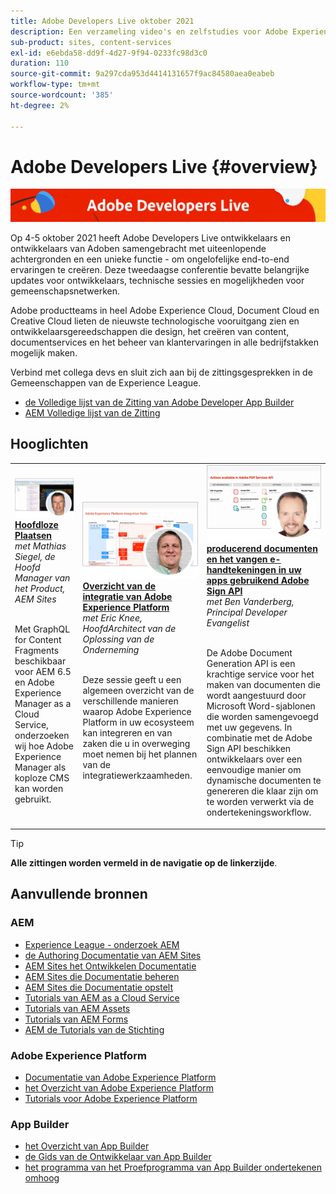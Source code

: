 ```yaml
---
title: Adobe Developers Live oktober 2021
description: Een verzameling video's en zelfstudies voor Adobe Experience Manager Sites die zijn geleverd als onderdeel van de Adobe Developers Live-gebeurtenis.
sub-product: sites, content-services
exl-id: e6ebda58-dd9f-4d27-9f94-0233fc98d3c0
duration: 110
source-git-commit: 9a297cda953d4414131657f9ac84580aea0eabeb
workflow-type: tm+mt
source-wordcount: '385'
ht-degree: 2%

---
```


# Adobe Developers Live {#overview}

<img alt="Adobe Developers Live" src="/help/adobe-developers-live/assets/adl.png" />

Op 4-5 oktober 2021 heeft Adobe Developers Live ontwikkelaars en ontwikkelaars van Adoben samengebracht met uiteenlopende achtergronden en een unieke functie - om ongelofelijke end-to-end ervaringen te creëren. Deze tweedaagse conferentie bevatte belangrijke updates voor ontwikkelaars, technische sessies en mogelijkheden voor gemeenschapsnetwerken.

Adobe productteams in heel Adobe Experience Cloud, Document Cloud en Creative Cloud lieten de nieuwste technologische vooruitgang zien en ontwikkelaarsgereedschappen die design, het creëren van content, documentservices en het beheer van klantervaringen in alle bedrijfstakken mogelijk maken.

Verbind met collega devs en sluit zich aan bij de zittingsgesprekken in de Gemeenschappen van de Experience League.
* [ de Volledige lijst van de Zitting van Adobe Developer App Builder ](https://experienceleaguecommunities.adobe.com/t5/project-firefly-discussions/adobe-developers-live-october-2021-project-firefly-s-complete/td-p/425779)
* [ AEM Volledige lijst van de Zitting ](https://experienceleaguecommunities.adobe.com/t5/adobe-experience-manager/adobe-developers-live-october-2021-complete-session-list/m-p/423041#M120517)

## Hooglichten

<table>
  <tr>
   <td>
      <a href="headless.md">
      <img alt="Zitplaatsen zonder hoofd" src="/help/adobe-developers-live/assets/mathias.png"/>
      </a>
      <div>
         <a href="headless.md"><strong> Hoofdloze Plaatsen </strong></a>         
         <br/><em> met Mathias Siegel, de Hoofd Manager van het Product, AEM Sites </em>
      </div>
      <p>
        <br/>
         Met GraphQL for Content Fragments beschikbaar voor AEM 6.5 en Adobe Experience Manager as a Cloud Service, onderzoeken wij hoe Adobe Experience Manager als koploze CMS kan worden gebruikt.
      </p>
     </td>   
     <td>
      <a href="aep-integration.md">
      <img alt="Overzicht van de integratie van Adobe Experience Platform" src="/help/adobe-developers-live/assets/eric.png"/>
      </a>
      <div>
         <a href="aep-integration.md"><strong> Overzicht van de integratie van Adobe Experience Platform </strong></a>
         <br/><em> met Eric Knee, HoofdArchitect van de Oplossing van de Onderneming </em>
      </div>
      <p>
        <br/>
         Deze sessie geeft u een algemeen overzicht van de verschillende manieren waarop Adobe Experience Platform in uw ecosysteem kan integreren en van zaken die u in overweging moet nemen bij het plannen van de integratiewerkzaamheden.
      </p>
   </td>
   </td>
     <td>
      <a href="pdf-services-api.md">
      <img alt="Documenten genereren en e-handtekeningen vastleggen in uw apps met Adobe Sign API" src="/help/adobe-developers-live/assets/ben.png"/>
      </a>
      <div>
         <a href="pdf-services-api.md"><strong> producerend documenten en het vangen e-handtekeningen in uw apps gebruikend Adobe Sign API </strong></a>
         <br/><em> met Ben Vanderberg, Principal Developer Evangelist </em>
      </div>
      <p>
        <br/>
         De Adobe Document Generation API is een krachtige service voor het maken van documenten die wordt aangestuurd door Microsoft Word-sjablonen die worden samengevoegd met uw gegevens. In combinatie met de Adobe Sign API beschikken ontwikkelaars over een eenvoudige manier om dynamische documenten te genereren die klaar zijn om te worden verwerkt via de ondertekeningsworkflow.
      </p>
   </td> 
  </tr>
</table>

>[!TIP]
>
>**Alle zittingen worden vermeld in de navigatie op de linkerzijde**.

## Aanvullende bronnen

### AEM

* [ Experience League - onderzoek AEM ](https://experienceleague.adobe.com/nl#recommended/solutions/experience-manager)
* [ de Authoring Documentatie van AEM Sites ](https://experienceleague.adobe.com/docs/experience-manager-65/authoring/home.html?lang=nl-NL)
* [ AEM Sites het Ontwikkelen Documentatie ](https://experienceleague.adobe.com/docs/experience-manager-65/developing/home.html?lang=nl-NL)
* [ AEM Sites die Documentatie beheren ](https://experienceleague.adobe.com/docs/experience-manager-65/administering/home.html?lang=nl-NL)
* [ AEM Sites die Documentatie opstelt ](https://experienceleague.adobe.com/docs/experience-manager-65/deploying/home.html?lang=nl-NL)
* [ Tutorials van AEM as a Cloud Service ](https://experienceleague.adobe.com/docs/experience-manager-learn/cloud-service/overview.html?lang=nl-NL)
* [ Tutorials van AEM Assets ](https://experienceleague.adobe.com/docs/experience-manager-learn/assets/overview.html?lang=nl-NL)
* [ Tutorials van AEM Forms ](https://experienceleague.adobe.com/docs/experience-manager-learn/forms/overview.html?lang=nl-NL)
* [ AEM de Tutorials van de Stichting ](https://experienceleague.adobe.com/docs/experience-manager-learn/foundation/overview.html?lang=nl-NL)

### Adobe Experience Platform

* [ Documentatie van Adobe Experience Platform ](https://experienceleague.adobe.com/docs/experience-platform.html?lang=nl-NL)
* [ het Overzicht van Adobe Experience Platform ](https://experienceleague.adobe.com/docs/experience-platform/landing/home.html?lang=nl-NL)
* [Tutorials voor Adobe Experience Platform](https://experienceleague.adobe.com/docs/platform-learn/tutorials/overview.html?lang=nl)

### App Builder

* [ het Overzicht van App Builder ](https://adobe.ly/aem-appbuilder)
* [ de Gids van de Ontwikkelaar van App Builder ](https://adobe.ly/appbuilder)
* [ het programma van het Proefprogramma van App Builder ondertekenen omhoog ](https://adobe.ly/appbuilder-trial)
